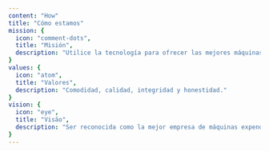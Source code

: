 ```yaml
---
content: "How"
title: "Cómo estamos"
mission: {
  icon: "comment-dots",
  title: "Misión",
  description: "Utilice la tecnología para ofrecer las mejores máquinas expendedoras y minimercados con excelentes productos que brinden practicidad y comodidad para los clientes."
}
values: {
  icon: "atom",
  title: "Valores",
  description: "Comodidad, calidad, integridad y honestidad."
}
vision: {
  icon: "eye",
  title: "Visão",
  description: "Ser reconocida como la mejor empresa de máquinas expendedoras y minimercados de Brasil, altamente innovadora, llegando a todos los capitales y llevando tecnología a millones de personas."
}
---
```

